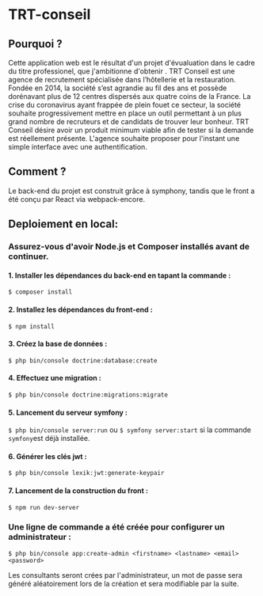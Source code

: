 # TRT-conseil

<h2>Pourquoi ?</h2>

Cette application web est le résultat d'un projet d'évualuation dans le cadre du titre professionel, que j'ambitionne d'obtenir .
TRT Conseil est une agence de recrutement spécialisée dans l’hôtellerie et la restauration. Fondée en
2014, la société s’est agrandie au fil des ans et possède dorénavant plus de 12 centres dispersés aux
quatre coins de la France.
La crise du coronavirus ayant frappée de plein fouet ce secteur, la société souhaite progressivement
mettre en place un outil permettant à un plus grand nombre de recruteurs et de candidats de trouver leur
bonheur.
TRT Conseil désire avoir un produit minimum viable afin de tester si la demande est réellement présente.
L'agence souhaite proposer pour l'instant une simple interface avec une authentification.

<h2>Comment ?</h2>

Le back-end du projet est construit grâce à symphony, tandis que le front a été conçu par React via webpack-encore.

<h2>Deploiement en local:</h2>

<h3>Assurez-vous d'avoir Node.js et Composer installés avant de continuer.</h3>

<h4>1. Installer les dépendances du back-end en tapant la commande :</h4>

`$ composer install`

<h4>2. Installez les dépendances du front-end :</h4>

`$ npm install`

<h4>3. Créez la base de données :</h4>

`$ php bin/console doctrine:database:create`

<h4>4. Effectuez une migration :</h4>

`$ php bin/console doctrine:migrations:migrate`

<h4>5. Lancement du serveur symfony :</h4>

`$ php bin/console server:run` ou `$ symfony server:start` si la commande `symfony`est déjà installée.

 <h4>6. Générer les clés jwt :</h4>

`$ php bin/console lexik:jwt:generate-keypair`

<h4>7. Lancement de la construction du front :</h4>

`$ npm run dev-server`

 <h3>Une ligne de commande a été créée pour configurer un administrateur :</h3>

`$ php bin/console app:create-admin <firstname> <lastname> <email> <password>`

Les consultants seront crées par l'administrateur, un mot de passe sera généré aléatoirement lors de la création et sera modifiable par la suite.
